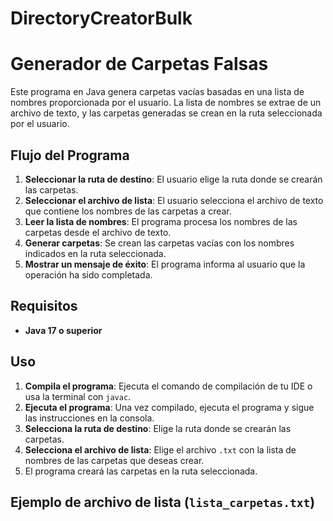 # DirectoryCreatorBulk
# Generador de Carpetas Falsas

Este programa en Java genera carpetas vacías basadas en una lista de nombres proporcionada por el usuario. La lista de nombres se extrae de un archivo de texto, y las carpetas generadas se crean en la ruta seleccionada por el usuario.

## Flujo del Programa

1. **Seleccionar la ruta de destino**: El usuario elige la ruta donde se crearán las carpetas.
2. **Seleccionar el archivo de lista**: El usuario selecciona el archivo de texto que contiene los nombres de las carpetas a crear.
3. **Leer la lista de nombres**: El programa procesa los nombres de las carpetas desde el archivo de texto.
4. **Generar carpetas**: Se crean las carpetas vacías con los nombres indicados en la ruta seleccionada.
5. **Mostrar un mensaje de éxito**: El programa informa al usuario que la operación ha sido completada.

## Requisitos

- **Java 17 o superior**

## Uso

1. **Compila el programa**: Ejecuta el comando de compilación de tu IDE o usa la terminal con `javac`.
2. **Ejecuta el programa**: Una vez compilado, ejecuta el programa y sigue las instrucciones en la consola.
3. **Selecciona la ruta de destino**: Elige la ruta donde se crearán las carpetas.
4. **Selecciona el archivo de lista**: Elige el archivo `.txt` con la lista de nombres de las carpetas que deseas crear.
5. El programa creará las carpetas en la ruta seleccionada.

## Ejemplo de archivo de lista (`lista_carpetas.txt`)

